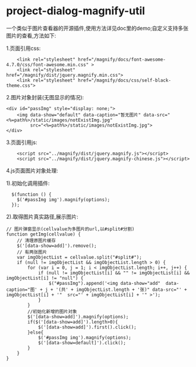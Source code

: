 # project-dialog-magnify-util
一个类似于图片查看器的开源插件,使用方法详见doc里的demo;自定义支持多张图片的查看,方法如下:

1.页面引用css:

        <link rel="stylesheet" href="/magnify/docs/font-awesome-4.7.0/css/font-awesome.min.css" >
        <link rel="stylesheet" href="/magnify/dist/jquery.magnify.min.css">
        <link rel="stylesheet" href="/magnify/docs/css/self-black-theme.css">
	
2.图片对象封装(无图显示的情况):

	<div id="passImg" style="display: none;">
		<img data-show="default" data-caption="暂无图片" data-src="<%=path%>/static/images/notExistImg.jpg"
			 src="<%=path%>/static/images/notExistImg.jpg">
	</div>
	
3.页面引用js:

        <script src="../magnify/dist/jquery.magnify.js"></script>
        <script src="../magnify/dist/jquery.magnify-chinese.js"></script>
	
4.js页面图片对象处理:

  1).初始化调用插件:
  
	  $(function () {
		$('#passImg img').magnify(options);
	  });
  
  2).取得图片真实路径,展示图片:
  
    // 图片弹窗显示(cellvalue为多图片的url,以#split#分割)
	function getImg(cellvalue) {
		// 清理原图片缓存
		$('[data-show=add]').remove();
		// 有两张图片
		var imgObjectList = cellvalue.split("#split#");
		if (null != imgObjectList && imgObjectList.length > 0) {
			for (var i = 0, j = 1; i < imgObjectList.length; i++, j++) {
				if (null != imgObjectList[i] && "" != imgObjectList[i] && imgObjectList[i] != "null") {
					$("#passImg").append('<img data-show="add"  data-caption="图' + j + '(共' + imgObjectList.length + '张)" data-src="' + imgObjectList[i] + '"  src="' + imgObjectList[i] + '" >');
				}
			}
			//初始化新增的图片对象
			$('[data-show=add]').magnify(options);
			if($('[data-show=add]').length>0){
				$('[data-show=add]').first().click();
			}else{
				$('#passImg img').magnify(options);
				$('[data-show=default]').click();
			}
		}
	}
